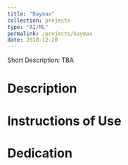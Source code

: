```yaml
---
title: "Baymax"
collection: projects
type: "AI/ML"
permalink: /projects/baymax
date: 2018-12-20
---
```


Short Description: TBA

Description
======

Instructions of Use
======

Dedication
======